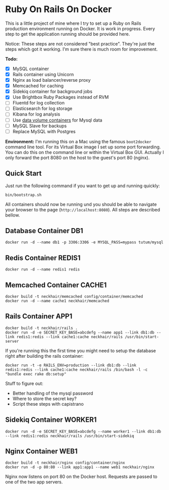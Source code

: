 # Ruby On Rails On Docker

This is a little project of mine where I try to set up a Ruby on Rails production environment running on Docker.
It is work in progress. Every step to get the application running should be provided here.

Notice: These steps are not considered "best practice". They're just the steps which got it working. I'm sure
there is much room for improvement.

**Todo:**

  * [x] MySQL container
  * [x] Rails container using Unicorn
  * [x] Nginx as load balancer/reverse proxy
  * [x] Memcached for caching
  * [x] Sidekiq container for background jobs
  * [x] Use Brightbox Ruby Packages instead of RVM
  * [ ] Fluentd for log collection
  * [ ] Elasticsearch for log storage
  * [ ] Kibana for log analysis
  * [ ] Use [data volume containers](https://docs.docker.com/userguide/dockervolumes/) for Mysql data
  * [ ] MySQL Slave for backups
  * [ ] Replace MySQL with Postgres

**Environment:**
I'm running this on a Mac using the famous `boot2docker` command line
tool. For its Virtual Box image I set up some port forwarding. You can
do this on the command line or within the Virtual Box GUI.
Actually I only forward the port 8080 on the host to the guest's port 80 (nginx).

## Quick Start

Just run the following command if you want to get up and running quickly:

```shell
bin/bootstrap.sh
```

All containers should now be running und you should be able to navigate your browser to the page
(`http://localhost:8080`). All steps are described bellow.

## Database Container DB1

    docker run -d --name db1 -p 3306:3306 -e MYSQL_PASS=mypass tutum/mysql

## Redis Container REDIS1

    docker run -d --name redis1 redis

## Memcached Container CACHE1

    docker build -t neckhair/memcached config/container/memcached
    docker run -d --name cache1 neckhair/memcached

## Rails Container APP1

    docker build -t neckhair/rails .
    docker run -d -e SECRET_KEY_BASE=abcdefg --name app1 --link db1:db --link redis1:redis --link cache1:cache neckhair/rails /usr/bin/start-server

If you're running this the first time you might need to setup the database right after building the rails container:

    docker run -t -e RAILS_ENV=production --link db1:db --link redis1:redis --link cache1:cache neckhair/rails /bin/bash -l -c "bundle exec rake db:setup"

Stuff to figure out:

  * Better handling of the mysql password
  * Where to store the secret key?
  * Script these steps with capistrano

## Sidekiq Container WORKER1

    docker run -d -e SECRET_KEY_BASE=abcdefg --name worker1 --link db1:db --link redis1:redis neckhair/rails /usr/bin/start-sidekiq

## Nginx Container WEB1

    docker build -t neckhair/nginx config/container/nginx
    docker run -d -p 80:80 --link app1:app1 --name web1 neckhair/nginx

Nginx now listens on port 80 on the Docker host. Requests are passed to one of the two app servers.

